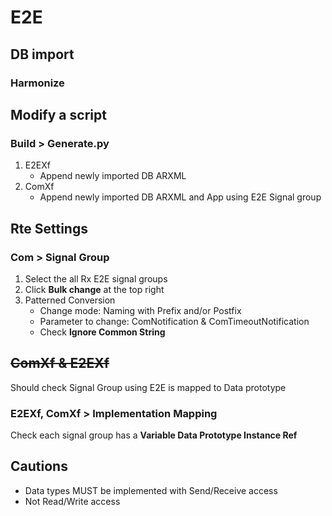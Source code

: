 # E2E
## DB import
### 
### Harmonize

## Modify a script
### Build > Generate.py
1. E2EXf
    * Append newly imported DB ARXML
1. ComXf
    * Append newly imported DB ARXML and App using E2E Signal group

## Rte Settings
### Com > Signal Group
1. Select the all Rx E2E signal groups
1. Click **Bulk change** at the top right
1. Patterned Conversion
    * Change mode: Naming with Prefix and/or Postfix
    * Parameter to change: ComNotification & ComTimeoutNotification
    * Check **Ignore Common String**

## ~~ComXf & E2EXf~~
Should check Signal Group using E2E is mapped to Data prototype

### E2EXf, ComXf > Implementation Mapping
Check each signal group has a **Variable Data Prototype Instance Ref**

## Cautions
* Data types MUST be implemented with Send/Receive access
* Not Read/Write access